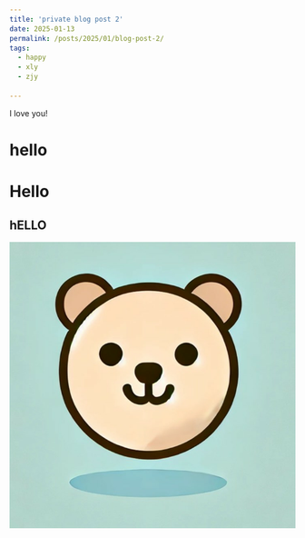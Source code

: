```yaml
---
title: 'private blog post 2'
date: 2025-01-13
permalink: /posts/2025/01/blog-post-2/
tags:
  - happy
  - xly
  - zjy

---
```


I love you!

hello
======

Hello 
======

hELLO
------

![Example Image](/images/profile.png)
